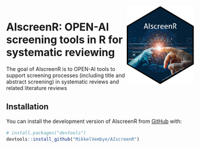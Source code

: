 
<!-- README.md is generated from README.Rmd. Please edit that file -->

<img src="man/figures/AIscreenR_hex.png" align="right" width="180"/>

# AIscreenR: OPEN-AI screening tools in R for systematic reviewing

<!-- badges: start -->
<!-- badges: end -->

The goal of AIscreenR is to OPEN-AI tools to support screening processes
(including title and abstract screening) in systematic reviews and
related literature reviews

## Installation

You can install the development version of AIscreenR from
[GitHub](https://github.com/) with:

``` r
# install.packages("devtools")
devtools::install_github("MikkelVembye/AIscreenR")
```

